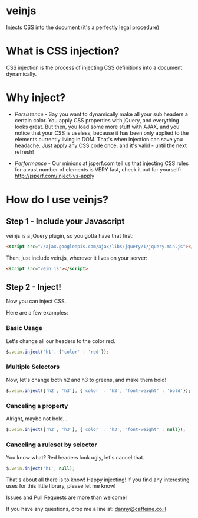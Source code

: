 veinjs
======

Injects CSS into the document (it's a perfectly legal procedure)

# What is CSS injection?
CSS injection is the process of injecting CSS definitions into a document dynamically.

# Why inject?
- *Persistence* - Say you want to dynamically make all your sub headers a certain color. You apply CSS properties with jQuery, and everything looks great. But then, you load some more stuff with AJAX, and you notice that your CSS is useless, because it has been only applied to the elements currently living in DOM. That's when injection can save you headache. Just apply any CSS code once, and it's valid - until the next refresh!

- *Performance* - Our minions at jsperf.com tell us that injecting CSS rules for a vast number of elements is VERY fast, check it out for yourself: http://jsperf.com/inject-vs-apply

# How do I use veinjs?

## Step 1 - Include your Javascript
veinjs is a jQuery plugin, so you gotta have that first:
```html
<script src="//ajax.googleapis.com/ajax/libs/jquery/1/jquery.min.js"></script>
```

Then, just include vein.js, wherever it lives on your server:
```html
<script src="vein.js"></script>
```

## Step 2 - Inject!
Now you can inject CSS.

Here are a few examples:

### Basic Usage
Let's change all our headers to the color red.
```javascript
$.vein.inject('h1', {'color' : 'red'});
```

### Multiple Selectors
Now, let's change both h2 and h3 to greens, and make them bold!
```javascript
$.vein.inject(['h2', 'h3'], {'color' : 'h3', 'font-weight' : 'bold'});
```

### Canceling a property
Alright, maybe not bold...
```javascript
$.vein.inject(['h2', 'h3'], {'color' : 'h3', 'font-weight' : null});
```

### Canceling a ruleset by selector
You know what? Red headers look ugly, let's cancel that.
```javascript
$.vein.inject('h1', null);
```

That's about all there is to know! Happy injecting!
If you find any interesting uses for this little library, please let me know!

Issues and Pull Requests are more than welcome!

If you have any questions, drop me a line at:
danny@caffeine.co.il